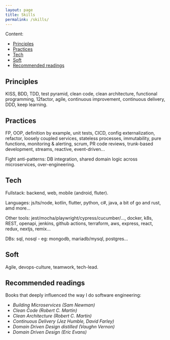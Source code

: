 ```yaml
---
layout: page
title: Skills
permalink: /skills/
---
```


Content:

- [Principles](#principles)
- [Practices](#practices)
- [Tech](#tech)
- [Soft](#soft)
- [Recommended readings](#recommended-readings)

## Principles

KISS, BDD, TDD, test pyramid, clean code, clean architecture, functional programming, 12factor, agile, continuous improvement, continuous delivery, DDD, keep learning.

## Practices

FP, OOP, definition by example, unit tests, CICD, config externalization, refactor, loosely coupled services, stateless processes, immutability, pure functions, monitoring & alerting, scrum, PR code reviews, trunk-based development, streams, reactive, event-driven...

Fight anti-patterns: DB integration, shared domain logic across microservices, over-engineering.

## Tech

Fullstack: backend, web, mobile (android, fluter).

Languages: js/ts/node, kotlin, flutter, python, c#, java, a bit of go and rust, amd more...

Other tools: jest/mocha/playwright/cypress/cucumber/..., docker, k8s, REST, openapi, jenkins, github actions, terraform, aws, express, react, redux, nextjs, remix...

DBs: sql, nosql - eg: mongodb, mariadb/mysql, postgres...

## Soft

Agile, devops-culture, teamwork, tech-lead.

## Recommended readings

Books that deeply influenced the way I do software engineering:

- _Building Microservices (Sam Newman)_
- _Clean Code (Robert C. Martin)_
- _Clean Architecture (Robert C. Martin)_
- _Continuous Delivery (Jez Humble, David Farley)_
- _Domain Driven Design distilled (Vaughn Vernon)_
- _Domain Driven Design (Eric Evans)_
